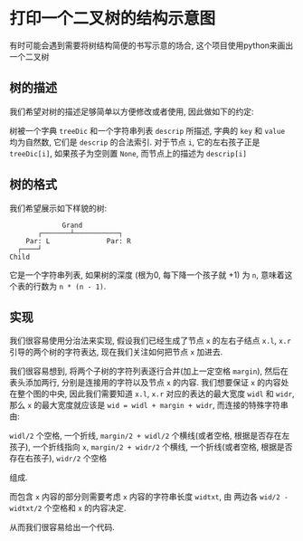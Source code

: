 # 打印一个二叉树的结构示意图

有时可能会遇到需要将树结构简便的书写示意的场合, 这个项目使用python来画出一个二叉树

## 树的描述

我们希望对树的描述足够简单以方便修改或者使用, 因此做如下的约定:

树被一个字典 `treeDic` 和一个字符串列表 `descrip` 所描述, 字典的 `key` 和 `value` 均为自然数, 它们是 `descrip` 的合法索引. 对于节点 `i`, 它的左右孩子正是 `treeDic[i]`, 如果孩子为空则置 `None`, 而节点上的描述为 `descrip[i]`

## 树的格式

我们希望展示如下样貌的树:
```
             Grand             
       ┌───────┴───────────┐   
    Par: L              Par: R
  ┌────┘                 
Child      
```
它是一个字符串列表, 如果树的深度 (根为0, 每下降一个孩子就 +1) 为 `n`, 意味着这个表的行数为 `n * (n - 1)`.

## 实现

我们很容易使用分治法来实现, 假设我们已经生成了节点 `x` 的左右子结点 `x.l`, `x.r` 引导的两个树的字符表达, 现在我们关注如何把节点 `x` 加进去.

我们很容易想到, 将两个子树的字符列表逐行合并(加上一定空格 `margin`), 然后在表头添加两行, 分别是连接用的字符以及节点 `x` 的内容. 我们想要保证 `x` 的内容处在整个图的中央, 因此我们需要知道 `x.l`, `x.r` 对应的表达的最大宽度 `widl` 和 `widr`, 那么 `x` 的最大宽度就应该是 `wid = widl + margin + widr`, 而连接的特殊字符串由:

`widl/2` 个空格, 一个折线, `margin/2 + widl/2` 个横线(或者空格, 根据是否存在左孩子), 一个折线指向 `x`, `margin/2 + widr/2` 个横线, 一个折线(或者空格, 根据是否存在右孩子), `widr/2` 个空格

组成.

而包含 `x` 内容的部分则需要考虑 `x` 内容的字符串长度 `widtxt`, 由 两边各 `wid/2 - widtxt/2` 个空格和 `x` 的内容决定. 

从而我们很容易给出一个代码.